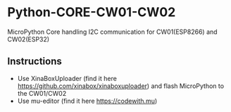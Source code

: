 # Python-CORE-CW01-CW02
MicroPython Core handling I2C communication for CW01(ESP8266) and CW02(ESP32)

## Instructions
- Use XinaBoxUploader (find it here https://github.com/xinabox/xinaboxuploader) and flash MicroPython to the CW01/CW02
- Use mu-editor (find it here https://codewith.mu)
